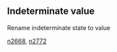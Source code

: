 

## Indeterminate value ##

Rename indeterminate state to value

[n2668](http://www.open-std.org/jtc1/sc22/wg14/www/docs/n2668.pdf),   [n2772](http://www.open-std.org/jtc1/sc22/wg14/www/docs/n2772.pdf) 

